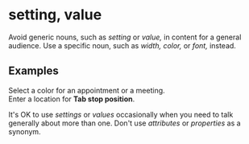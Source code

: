 # setting, value

Avoid generic nouns, such as *setting* or *value,* in content for a general audience. Use a specific noun, such as *width, color,* or *font,* instead.

## Examples

Select a color for an appointment or a meeting.   
Enter a location for **Tab stop position**.

It's OK to use *settings* or *values* occasionally when you need to talk generally about more than one. Don't use *attributes* or *properties* as a synonym.
